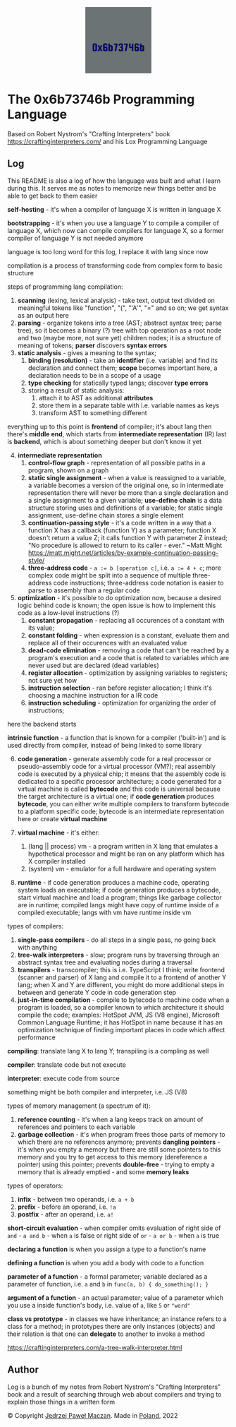 <p align="center"><img width="150" src="0x6b73746b.png" alt="0x6b73746b"></p>

# The 0x6b73746b Programming Language

Based on Robert Nystrom's "Crafting Interpreters" book https://craftinginterpreters.com/ and his Lox Programming Language

## Log

This README is also a log of how the language was built and what I learn during this. It serves me as notes to memorize new things better and be able to get back to them easier

**self-hosting** - it's when a compiler of language X is written in language X

**bootstrapping** - it's when you use a language Y to compile a compiler of language X, which now can compile compilers for language X, so a former compiler of language Y is not needed anymore

language is too long word for this log, I replace it with lang since now

compilation is a process of transforming code from complex form to basic structure

steps of programming lang compilation:
1. **scanning** (lexing, lexical analysis) - take text, output text divided on meaningful tokens like "function", "(", "'A'", "=" and so on; we get syntax as an output here
2. **parsing** - organize tokens into a tree (AST; abstract syntax tree; parse tree), so it becomes a binary (?) tree with top operation as a root node and two (maybe more, not sure yet) children nodes; it is a structure of meaning of tokens; **parser** discovers **syntax errors**
3. **static analysis** - gives a meaning to the syntax; 
   1. **binding (resolution)** - take an **identifier** (i.e. variable) and find its declaration and connect them; **scope** becomes important here, a declaration needs to be in a scope of a usage
   2. **type checking** for statically typed langs; discover **type errors**
   3. storing a result of static analysis:
      1. attach it to AST as additional **attributes**
      2. store them in a separate table with i.e. variable names as keys
      3. transform AST to something different
   
everything up to this point is **frontend** of compiler; it's about lang
then there's **middle end**, which starts from **intermediate representation** (IR) 
last is **backend**, which is about something deeper but don't know it yet

4. **intermediate representation**
   1. **control-flow graph** - representation of all possible paths in a program, shown on a graph
   2. **static single assignment** - when a value is reassigned to a variable, a variable becomes a version of the original one, so in intermediate representation there will never be more than a single declaration and a single assignment to a given variable; **use-define chain** is a data structure storing uses and definitions of a variable; for static single assignment, use-define chain stores a single element
   3. **continuation-passing style** - it's a code written in a way that a function X has a callback (function Y) as a parameter; function X doesn't return a value Z; it calls function Y with parameter Z instead; "No procedure is allowed to return to its caller - ever." ~Matt Might https://matt.might.net/articles/by-example-continuation-passing-style/
   4. **three-address code** - `a := b [operation c]`, i.e. `a := 4 + c`; more complex code might be split into a sequence of multiple three-address code instructions; three-address code notation is easier to parse to assembly than a regular code
5. **optimization** - it's possible to do optimization now, because a desired logic behind code is known; the open issue is how to implement this code as a low-level instructions (?)
   1. **constant propagation** - replacing all occurences of a constant with its value;
   2. **constant folding** - when expression is a constant, evaluate them and replace all of their occurences with an evaluated value
   3. **dead-code elimination** - removing a code that can't be reached by a program's execution and a code that is related to variables which are never used but are declared (dead variables)
   4. **register allocation** - optimization by assigning variables to registers; not sure yet how 
   5. **instruction selection** - ran before register allocation; I think it's choosing a machine instruction for a IR code
   6. **instruction scheduling** - optimization for organizing the order of instructions;

here the backend starts

**intrinsic function** - a function that is known for a compiler ('built-in') and is used directly from compiler, instead of being linked to some library

6. **code generation** - generate assembly code for a real processor or pseudo-assembly code for a virtual processor (VM?); real assembly code is executed by a physical chip; it means that the assembly code is dedicated to a specific processor architecture; a code generated for a virtual machine is called **bytecode** and this code is universal because the target architecture is a virtual one; if **code generation** produces **bytecode**, you can either write multiple compilers to transform bytecode to a platform specific code; bytecode is an intermediate representation here or create **virtual machine**

7. **virtual machine** - it's either:
   1. (lang || process) vm - a program written in X lang that emulates a hypothetical processor and might be ran on any platform which has X compiler installed
   2. (system) vm - emulator for a full hardware and operating system
8. **runtime** - if code generation produces a machine code, operating system loads an executable; if code generation produces a bytecode, start virtual machine and load a program; things like garbage collector are in runtime; compiled langs might have copy of runtime inside of a compiled executable; langs with vm have runtime inside vm

types of compilers:
1. **single-pass compilers** - do all steps in a single pass, no going back with anything
2. **tree-walk interpreters** - slow; program runs by traversing through an abstract syntax tree and evaluating nodes during a traversal
3. **transpilers** - transcompiler; this is i.e. TypeScript I think; write frontend (scanner and parser) of X lang and compile it to a frontend of another Y lang; when X and Y are different, you might do more additional steps in between and generate Y code in code generation step
4. **just-in-time compilation** - compile to bytecode to machine code when a program is loaded, so a compiler known to which architecture it should compile the code; examples: HotSpot JVM, JS (V8 engine), Microsoft Common Language Runtime; it has HotSpot in name because it has an optimization technique of finding important places in code which affect performance

**compiling**: translate lang X to lang Y; transpiling is a compling as well

**compiler**: translate code but not execute

**interpreter**: execute code from source

something might be both compiler and interpreter, i.e. JS (V8)

types of memory management (a spectrum of it):
1. **reference counting** - it's when a lang keeps track on amount of references and pointers to each variable 
2. **garbage collection** - it's when program frees those parts of memory to which there are no references anymore; prevents **dangling pointers** - it's when you empty a memory but there are still some pointers to this memory and you try to get access to this memory (dereference a pointer) using this pointer; prevents **double-free** - trying to empty a memory that is already emptied - and some **memory leaks**

types of operators:
1. **infix** - between two operands, i.e. `a + b`
2. **prefix** - before an operand, i.e. `!a`
3. **postfix** - after an operand, i.e. `a!`

**short-circuit evaluation** - when compiler omits evaluation of right side of `and` - `a and b` - when `a` is false or right side of `or` - `a or b` - when `a` is true

**declaring a function** is when you assign a type to a function's name

**defining a function** is when you add a body with code to a function

**parameter of a function** - a formal parameter; variable declared as a parameter of function, i.e. `a` and `b` in `func(a, b) { do_something(); }`

**argument of a function** - an actual parameter; value of a parameter which you use a inside function's body, i.e. value of `a`, like `5` or `"word"`

**class vs prototype** - in classes we have inheritance; an instance refers to a class for a method; in prototypes there are only instances (objects) and their relation is that one can **delegate** to another to invoke a method

https://craftinginterpreters.com/a-tree-walk-interpreter.html

## Author
Log is a bunch of my notes from Robert Nystrom's "Crafting Interpreters" book and a result of searching through web about compilers and trying to explain those things in a written form

© Copyright [Jędrzej Paweł Maczan](https://maczan.pl/). Made in [Poland](https://en.wikipedia.org/wiki/Poland), 2022
